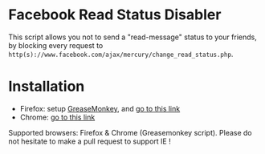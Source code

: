 Facebook Read Status Disabler
=============================

This script allows you not to send a "read-message" status to your friends, by blocking every request to `http(s)://www.facebook.com/ajax/mercury/change_read_status.php`.

# Installation #

 * Firefox: setup [GreaseMonkey](https://addons.mozilla.org/fr/firefox/addon/greasemonkey/), and [go to this link](https://github.com/ldiqual/facebook-read-status-disabler/raw/master/facebook-read-status-disabler.user.js)
 * Chrome: [go to this link](https://github.com/ldiqual/facebook-read-status-disabler/raw/master/facebook-read-status-disabler.user.js)

Supported browsers: Firefox & Chrome (Greasemonkey script).
Please do not hesitate to make a pull request to support IE !